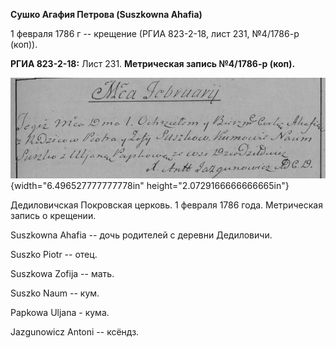 **Сушко Агафия Петрова (Suszkowna Ahafia)**

1 февраля 1786 г -- крещение (РГИА 823-2-18, лист 231, №4/1786-р (коп)).

**РГИА 823-2-18:** Лист 231. **Метрическая запись №4/1786-р (коп).**

![](./media/2cacff3142609abed06697972b1c5485a606eb00.png){width="6.496527777777778in"
height="2.0729166666666665in"}

Дедиловичская Покровская церковь. 1 февраля 1786 года. Метрическая
запись о крещении.

Suszkowna Ahafia -- дочь родителей с деревни Дедиловичи.

Suszko Piotr -- отец.

Suszkowa Zofija -- мать.

Suszko Naum -- кум.

Papkowa Uljana - кума.

Jazgunowicz Antoni -- ксёндз.

